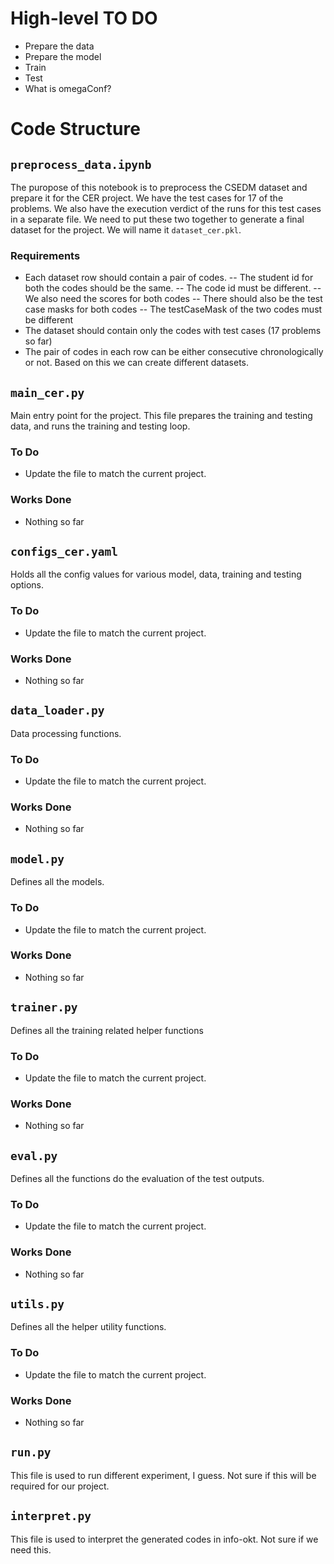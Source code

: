 # High-level TO DO
* Prepare the data
* Prepare the model
* Train
* Test
* What is omegaConf?

# Code Structure
## `preprocess_data.ipynb`
The puropose of this notebook is to preprocess the CSEDM dataset and prepare it for the CER project. We have the test cases for 17 of the problems. We also have the execution verdict of the runs for this test cases in a separate file. We need to put these two together to generate a final dataset for the project. We will name it `dataset_cer.pkl`.
### Requirements
- Each dataset row should contain a pair of codes. 
-- The student id for both the codes should be the same. 
-- The code id must be different. 
-- We also need the scores for both codes
-- There should also be the test case masks for both codes
-- The testCaseMask of the two codes must be different
- The dataset should contain only the codes with test cases (17 problems so far)
- The pair of codes in each row can be either consecutive chronologically or not. Based on this we can create different datasets. 

## `main_cer.py`
Main entry point for the project. This file prepares the training and testing data, and runs the training and testing loop.
### To Do
- Update the file to match the current project.
### Works Done
- Nothing so far
## `configs_cer.yaml`
Holds all the config values for various model, data, training and testing options. 
### To Do
- Update the file to match the current project.
### Works Done
- Nothing so far
## `data_loader.py`
Data processing functions. 
### To Do
- Update the file to match the current project.
### Works Done
- Nothing so far
## `model.py`
Defines all the models. 
### To Do
- Update the file to match the current project.
### Works Done
- Nothing so far
## `trainer.py`
Defines all the training related helper functions
### To Do
- Update the file to match the current project.
### Works Done
- Nothing so far
## `eval.py`
Defines all the functions do the evaluation of the test outputs.
### To Do
- Update the file to match the current project.
### Works Done
- Nothing so far
## `utils.py`
Defines all the helper utility functions.
### To Do
- Update the file to match the current project.
### Works Done
- Nothing so far
## `run.py`
This file is used to run different experiment, I guess. Not sure if this will be required for our project.
## `interpret.py`
This file is used to interpret the generated codes in info-okt. Not sure if we need this.